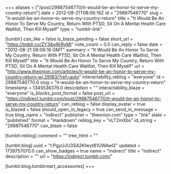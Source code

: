 +++
aliases = ["/post/29887546770/it-would-be-an-honor-to-serve-my-country-return"]
date = 2012-08-21T08:06:16Z
id = "29887546770"
slug = "it-would-be-an-honor-to-serve-my-country-return"
title = "It Would Be An Honor To Serve My Country, Return With PTSD, Sit On A Mental Health Care Waitlist, Then Kill Myself"
type = "tumblr-link"

[tumblr]
can_like = false
is_blaze_pending = false
short_url = "https://tmblr.co/ZY3jbyRrRyMI"
note_count = 0.0
can_reply = false
date = "2012-08-21 08:06:16 GMT"
summary = "It Would Be An Honor To Serve My Country, Return With PTSD, Sit On A Mental Health Care Waitlist, Then Kill Myself"
title = "It Would Be An Honor To Serve My Country, Return With PTSD, Sit On A Mental Health Care Waitlist, Then Kill Myself"
url = "http://www.theonion.com/articles/it-would-be-an-honor-to-serve-my-country-return-wi,29183/?ref=auto"
interactability_reblog = "everyone"
id = 29887546770.0
slug = "it-would-be-an-honor-to-serve-my-country-return"
timestamp = 1345536376.0
description = ""
interactability_blaze = "everyone"
is_blocks_post_format = false
post_url = "https://indirect.tumblr.com/post/29887546770/it-would-be-an-honor-to-serve-my-country-return"
can_reblog = false
display_avatar = true
is_blazed = false
should_open_in_legacy = true
can_send_in_message = true
blog_name = "indirect"
publisher = "theonion.com"
type = "link"
state = "published"
format = "markdown"
reblog_key = "xLT2mXbs"
id_string = "29887546770"
can_blaze = false

[tumblr.reblog]
comment = ""
tree_html = ""

[tumblr.blog]
uuid = "t:PgyUJU3SA2Klwyt81UWAwQ"
updated = 1739757070.0
can_show_badges = true
name = "indirect"
title = "indirect"
description = ""
url = "https://indirect.tumblr.com/"

[tumblr.blog.tumblrmart_accessories]
+++
